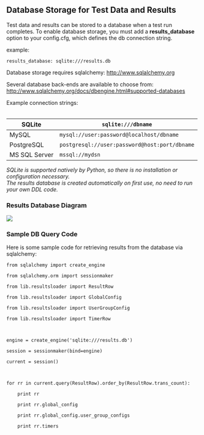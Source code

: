 ## Database Storage for Test Data and Results ##

Test data and results can be stored to a database when a test run completes. To enable database storage, you must add a **results\_database** option to your config.cfg, which defines the db connection string.

example:
```
results_database: sqlite:///results.db
```

Database storage requires sqlalchemy:
http://www.sqlalchemy.org

Several database back-ends are available to choose from:<br>
<a href='http://www.sqlalchemy.org/docs/dbengine.html#supported-databases'>http://www.sqlalchemy.org/docs/dbengine.html#supported-databases</a>

Example connection strings:<br>
<br>
<table><thead><th>SQLite</th><th><code>sqlite:///dbname</code></th></thead><tbody>
<tr><td>MySQL </td><td><code>mysql://user:password@localhost/dbname</code></td></tr>
<tr><td>PostgreSQL</td><td><code>postgresql://user:password@host:port/dbname</code></td></tr>
<tr><td>MS SQL Server</td><td><code>mssql://mydsn</code>   </td></tr></tbody></table>

<i><code>*</code> SQLite is supported natively by Python, so there is no installation or configuration necessary.</i><br>
<i><code>*</code> The results database is created automatically on first use, no need to run your own DDL code.</i>

<h3>Results Database Diagram</h3>

<img src='http://www.goldb.org/multi-mechanize/results_database_erd.gif'></img>

<h3>Sample DB Query Code</h3>

Here is some sample code for retrieving results from the database via sqlalchemy:<br>
<pre><code>from sqlalchemy import create_engine<br>
from sqlalchemy.orm import sessionmaker<br>
from lib.resultsloader import ResultRow<br>
from lib.resultsloader import GlobalConfig<br>
from lib.resultsloader import UserGroupConfig<br>
from lib.resultsloader import TimerRow<br>
<br>
engine = create_engine('sqlite:///results.db')<br>
session = sessionmaker(bind=engine)<br>
current = session()<br>
<br>
for rr in current.query(ResultRow).order_by(ResultRow.trans_count):<br>
    print rr<br>
    print rr.global_config<br>
    print rr.global_config.user_group_configs<br>
    print rr.timers<br>
</code></pre>